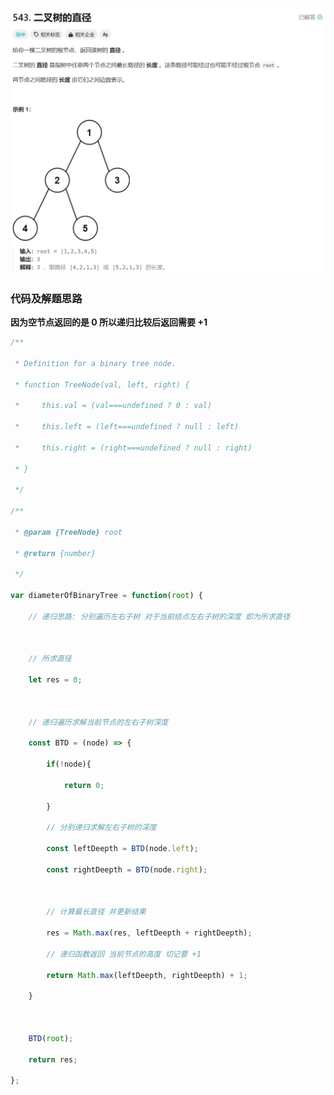 
![Pasted image 20241122092659](https://raw.githubusercontent.com/SimonWuZY/MarkdownPics/main/imgs/Pasted%20image%2020241122092659.png)

### 代码及解题思路

**因为空节点返回的是 0 所以递归比较后返回需要 +1**

```js
/**

 * Definition for a binary tree node.

 * function TreeNode(val, left, right) {

 *     this.val = (val===undefined ? 0 : val)

 *     this.left = (left===undefined ? null : left)

 *     this.right = (right===undefined ? null : right)

 * }

 */

/**

 * @param {TreeNode} root

 * @return {number}

 */

var diameterOfBinaryTree = function(root) {

    // 递归思路: 分别遍历左右子树 对于当前结点左右子树的深度 即为所求直径

  

    // 所求直径

    let res = 0;

  

    // 递归遍历求解当前节点的左右子树深度

    const BTD = (node) => {

        if(!node){

            return 0;

        }

        // 分别递归求解左右子树的深度

        const leftDeepth = BTD(node.left);

        const rightDeepth = BTD(node.right);

  

        // 计算最长直径 并更新结果

        res = Math.max(res, leftDeepth + rightDeepth);

        // 递归函数返回 当前节点的高度 切记要 +1

        return Math.max(leftDeepth, rightDeepth) + 1;

    }

  

    BTD(root);

    return res;

};
```